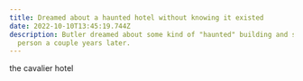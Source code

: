 ```yaml
---
title: Dreamed about a haunted hotel without knowing it existed
date: 2022-10-10T13:45:19.744Z
description: Butler dreamed about some kind of "haunted" building and saw it in
  person a couple years later.
---
```

the cavalier hotel